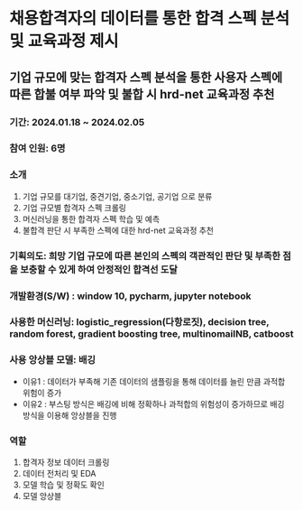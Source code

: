 # 채용합격자의 데이터를 통한 합격 스펙 분석 및 교육과정 제시
## 기업 규모에 맞는 합격자 스펙 분석을 통한 사용자 스펙에 따른 합불 여부 파악 및 불합 시 hrd-net 교육과정 추천

### 기간: 2024.01.18 ~ 2024.02.05

### 참여 인원: 6명

### 소개
1. 기업 규모를 대기업, 중견기업, 중소기업, 공기업 으로 분류
2. 기업 규모별 합격자 스펙 크롤링
3. 머신러닝을 통한 합격자 스펙 학습 및 예측
4. 불합격 판단 시 부족한 스펙에 대한 hrd-net 교육과정 추천

### 기획의도: 희망 기업 규모에 따른 본인의 스펙의 객관적인 판단 및 부족한 점을 보충할 수 있게 하여 안정적인 합격선 도달

### 개발환경(S/W) : window 10, pycharm, jupyter notebook

### 사용한 머신러닝: logistic_regression(다항로짓), decision tree, random forest, gradient boosting tree, multinomailNB, catboost

### 사용 앙상블 모델: 배깅
- 이유1 : 데이터가 부족해 기존 데이터의 샘플링을 통해 데이터를 늘린 만큼 과적합 위험이 증가
- 이유2 : 부스팅 방식은 배깅에 비해 정확하나 과적합의 위험성이 증가하므로 배깅 방식을 이용해 앙상블을 진행

### 역할 
1. 합격자 정보 데이터 크롤링
2. 데이터 전처리 및 EDA
3. 모델 학습 및 정확도 확인
4. 모델 앙상블
